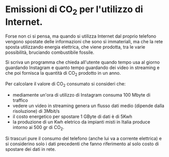 # Emissioni di CO<sub>2</sub> per l'utilizzo di Internet.

Forse non ci si pensa, ma quando si utilizza Internet dal proprio telefono vengono spostate delle informazioni che sono sì immateriali, ma che la rete sposta utilizzando energia elettrica, che viene prodotta, tra le varie possibilità, bruciando combustibile fossile.

Si scriva un programma che chieda all'utente quando tempo usa al giorno guardando Instagram e quanto tempo guardando dei video in streaming e che poi fornisca la quantità di CO<sub>2</sub> prodotto in un anno.

Per calcolare il valore di CO<sub>2</sub> consumato si consideri che:
* mediamente un'ora di utilizzo di Instagram consuma 100 Mbyte di traffico
* vedere un video in streaming genera un flusso dati medio (dipende dalla risoluzione) di 3Mbit/s
* il costo energetico per spostare 1 GByte di dati è di 5Kwh
* la produzione di un Kwh eletrico da impianti misti in Italia produce intorno ai 500 gr di CO<sub>2</sub>.

Si trascuri pure il consumo del telefono (anche lui va a corrente elettrica) e si considerino solo i dati precedenti che fanno riferimento al solo costo di spostare dei dati in rete.
